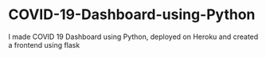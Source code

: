 # COVID-19-Dashboard-using-Python
I made COVID 19 Dashboard using Python, deployed on Heroku and created a frontend using flask

